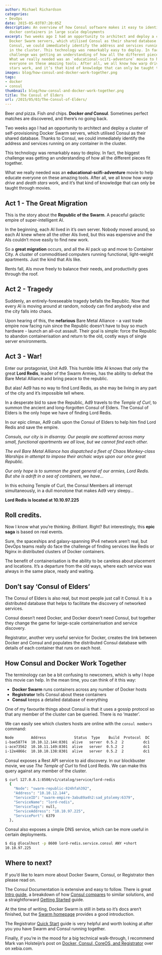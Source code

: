 ```yaml
---
author: Michael Richardson
categories:
- DevOps
date: 2015-05-03T07:20:05Z
description: An overview of how Consul software makes it easy to identify and find
  docker containers in large scale deployments
excerpt: Two weeks ago I had an opportunity to architect and deploy a cluster of self-provisioning
  Docker Swarm servers, which utilised Consul as their shared database. Thanks to
  Consul, we could immediately identify the address and services running on any container
  in the cluster. This technology was remarkably easy to deploy. In fact, the biggest
  challenge was getting an understanding of how all the different pieces fit together.
  What we really needed was an `educational-scifi-adventure` movie to help educate
  everyone on these amazing tools. After all, we all know how warp drive and death
  stars work, and it’s that kind of knowledge that can only be taught through movies.
images: blog/how-consul-and-docker-work-together.png
tags:
- docker
- consul
thumbnail: blog/how-consul-and-docker-work-together.png
title: The Consul of Elders
url: /2015/05/03/The-Consul-of-Elders/
---
```


Beer _and_ pizza. Fish _and_ chips. **Docker _and_ Consul**. Sometimes perfect matches are discovered, and there’s no going back.

Two weeks ago I had an opportunity to architect and deploy a cluster of self-provisioning Docker Swarm servers, which utilised Consul as their shared database. Thanks to Consul, we could immediately identify the address and services running on any container in the cluster.

This technology was remarkably easy to deploy. In fact, the biggest challenge was getting an understanding of how all the different pieces fit together.

What we really needed was an **educational-scifi-adventure** movie to help educate everyone on these amazing tools. After all, we all know how _warp drive_ and _death stars_ work, and it’s that kind of knowledge that can only be taught through movies.

## Act 1 - The Great Migration

This is the story about the **Republic of the Swarm**. A peaceful galactic empire of super-intelligent AI.

In the beginning, each AI lived in it’s own server. Nobody moved around, so each AI knew where all the other AIs lived, but this was expensive and the AIs couldn’t move easily to find new work.

So a **great migration** occurs, and all the AI pack up and move to Container City. A cluster of commoditised computers running functional, light-weight apartments. Just the kind that AIs like.

Rents fall, AIs move freely to balance their needs, and productivity goes through the roof.

## Act 2 - Tragedy

Suddenly, an entirely-foreseeable tragedy befalls the Republic. Now that every AI is moving around at random, nobody can find anybody else and the city falls into chaos.

Upon hearing of this, the **nefarious** Bare Metal Alliance - a vast trade empire now facing ruin since the Republic doesn’t have to buy so much hardware - launch an all-out assault. Their goal is simple: force the Republic to abandon containerisation and return to the old, costly ways of single server environments.

## Act 3 - War!

Enter our protagonist, Unit Ad9\. This humble little AI knows that only the great **Lord Redis**, leader of the Swarm Armies, has the ability to defeat the Bare Metal Alliance and bring peace to the republic.

But alas! Ad9 has no way to find Lord Redis, as she may be living in any part of the city and it’s impossible tell where.

In a desperate bid to save the Republic, Ad9 travels to the _Temple of Curl_, to summon the ancient and long-forgotten Consul of Elders. The Consul of Elders is the only hope we have of finding Lord Redis.

In our epic climax, Ad9 calls upon the Consul of Elders to help him find Lord Redis and save the empire.

_Consuls, our city is in disarray. Our people are scattered across many small, functional apartments we all love, but we cannot find each other._

_The evil Bare Metal Alliance has dispatched a fleet of Chaos Monkey-class Warships in attempt to impose their archaic ways upon our once great Republic._

_Our only hope is to summon the great general of our armies, Lord Redis. But she is adrift in a sea of containers, we have…_

In this echoing Temple of Curl, the Consul Members all interrupt simultaneously, in a dull monotone that makes Ad9 very sleepy…

**Lord Redis is located at 10.10.97.225**

## Roll credits.

Now I know what you’re thinking. _Brilliant_. Right? But interestingly, this **epic saga** is based on real events.

Sure, the spaceships and galaxy-spanning IPv4 network aren’t real, but DevOps teams really do face the challenge of finding services like Redis or Nginx in distributed clusters of Docker containers.

The benefit of containerisation is the ability to be careless about placement and locations. It’s a departure from the old ways, where each service was always in the same place, ready and waiting.

## Don’t say ‘Consul of Elders’

The Consul of Elders is also real, but most people just call it Consul. It is a distributed database that helps to facilitate the discovery of networked services.

Consul doesn’t need Docker, and Docker doesn’t need Consul, but together they change the game for large-scale containerisation and service discovery.

Registrator, another very useful service for Docker, creates the link between Docker and Consul and populates the distributed Consul database with details of each container that runs on each host.

## How Consul and Docker Work Together

The terminology can be a bit confusing to newcomers, which is why I hope this movie can help. In the mean time, you can think of it this way:

*   **Docker Swarm** runs containers across any number of Docker hosts
*   **Registrator** tells Consul about these containers
*   **Consul** keeps a detailed database of everything

One of my favourite things about Consul is that it uses a gossip protocol so that any member of the cluster can be queried. There is no ‘master’.

We can easily see which clusters hosts are online with the `consul members` command:
```bash
Node        Address             Status  Type    Build  Protocol  DC
i-bae58774  10.10.12.144:8301  alive   server  0.5.2  2         dc1
i-ace73562  10.10.11.149:8301  alive   server  0.5.2  2         dc1
i-12e4866c  10.10.10.138:8301  alive   server  0.5.2  2         dc1
```
Consul exposes a Rest API service to aid discovery. In our blockbuster movie, we use _The Temple of Curl_ to find Lord Redis. We can make this query against any member of the cluster.

```bash
$ curl 127.0.0.1:8500/v1/catalog/service/lord-redis
  {
    "Node": "swarm-republic-824hfah392",
    "Address": "10.10.12.144",
    "ServiceID": "swarm-empire-3abu89a4h2:sad_ptolemy:6379",
    "ServiceName": "lord-redis",
    "ServiceTags": null,
    "ServiceAddress": "10.10.97.225",
    "ServicePort": 6379
  },
```
Consul also exposes a simple DNS service, which can be more useful in certain deployments.
```bash
$ dig @localhost -p 8600 lord-redis.service.consul ANY +short
10.10.97.225
```
## Where to next?

If you’d like to learn more about Docker Swarm, Consul, or Registrator then please read on.

The Consul Documentation is extensive and easy to follow. There is great [Intro guide](https://www.consul.io/intro/index.html), a breakdown of how [Consul compares](https://www.consul.io/intro/vs/index.html) to similar solutions, and a straightforward [Getting Started](https://www.consul.io/intro/getting-started/install.html) guide.

At the time of writing, Docker Swarm is still in beta so it’s docs aren’t finished, but the [Swarm homepage](https://docs.docker.com/swarm/) provides a good introduction.

The Registrator [Quick Start](http://gliderlabs.com/registrator/latest/user/quickstart/) guide is very helpful and worth looking at after you you have Swarm and Consul running together.

Finally, if you’re in the mood for a big technical walk-through, I recommend Mark van Holsteijn’s post on [Docker, Consul, CoreOS, and Registrator](http://blog.xebia.com/2015/03/24/a-high-available-docker-container-platform-using-coreos-and-consul/) over on xebia.com.
